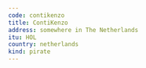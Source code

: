 ```yaml
---
code: contikenzo
title: ContiKenzo
address: somewhere in The Netherlands
itu: HOL
country: netherlands
kind: pirate
---
```

